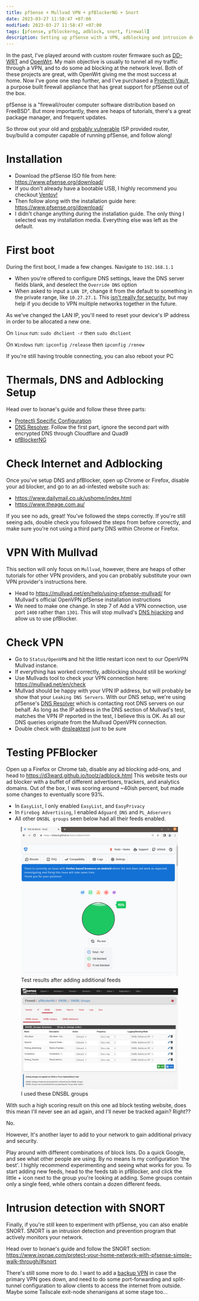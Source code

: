```yaml
---
title: pfSense + Mullvad VPN + pfBlockerNG + Snort
date: 2023-03-27 11:58:47 +07:00
modified: 2023-03-27 11:58:47 +07:00
tags: [pfsense, pfblockerng, adblock, snort, firewall]
description: Setting up pfSense with a VPN, adblocking and intrusion detection
---
```


In the past, I've played around with custom router firmware such as [DD-WRT](https://dd-wrt.com/openwrt) and [OpenWrt](https://openwrt.org/). My main objective is usually to tunnel all my traffic through a VPN, and to do some ad blocking at the network level. Both of these projects are great, with OpenWrt giving me the most success at home. 
Now I've gone one step further, and I've purchased a [Protectli Vault](https://protectli.com/vault-4-port/), a purpose built firewall appliance that has great support for pfSense out of the box.

pfSense is a "firewall/router computer software distribution based on FreeBSD".
But more importantly, there are heaps of tutorials, there's a great package manager, and frequent updates.

So throw out your old and [probably vulnerable](https://www.securityweek.com/botenago-malware-targets-routers-iot-devices-over-30-exploits/) ISP provided router, buy/build a computer capable of running pfSense, and follow along!

# Installation
* Download the pfSense ISO file from here: <https://www.pfsense.org/download/>
* If you don't already have a bootable USB, I highly recommend you checkout [Ventoy!](https://www.ventoy.net/en/index.html) 
* Then follow along with the installation guide here: <https://www.pfsense.org/download/>
* I didn't change anything during the installation guide. The only thing I selected was my installation media. Everything else was left as the default.


# First boot
During the first boot, I made a few changes. Navigate to `192.168.1.1`
* When you're offered to configure DNS settings, leave the DNS server fields blank, and deselect the `Override DNS` option
* When asked to input a `LAN IP`, change it from the default to something in the private range, like `10.27.27.1`. This [isn't really for security](https://superuser.com/questions/1326971/for-security-reasons-should-the-default-ip-address-of-a-router-be-changed), but may help if you decide to VPN multiple networks together in the future.

As we've changed the LAN IP, you'll need to reset your device's IP address in order to be allocated a new one. 

On `linux` run: `sudo dhclient -r` then `sudo dhclient`

On `Windows` run: `ipconfig /release` then `ipconfig /renew`

If you're still having trouble connecting, you can also reboot your PC

# Thermals, DNS and Adblocking Setup
Head over to Ixonae's guide and follow these three parts:
* [Protectli Specific Configuration](https://www.ixonae.com/protect-your-home-network-with-pfsense-simple-walk-through/#protectli-specific-configuration)
* [DNS Resolver](https://www.ixonae.com/protect-your-home-network-with-pfsense-simple-walk-through/#dns-resolver). Follow the first part, ignore the second part with encrypted DNS through Cloudflare and Quad9
* [pfBlockerNG](https://www.ixonae.com/protect-your-home-network-with-pfsense-simple-walk-through/#pfblockerng)

# Check Internet and Adblocking
Once you've setup DNS and pfBlocker, open up Chrome or Firefox, disable your ad blocker, and go to an ad-infested website such as:
* https://www.dailymail.co.uk/ushome/index.html 
* https://www.theage.com.au/ 

If you see no ads, great! You've followed the steps correctly. If you're still seeing ads, double check you followed the steps from before correctly, and make sure you're not using a third party DNS within Chrome or Firefox.

# VPN With Mullvad
This section will only focus on `Mullvad`, however, there are heaps of other tutorials for other VPN providers, and you can probably substitute your own VPN provider's instructions here.
* Head to https://mullvad.net/en/help/using-pfsense-mullvad/ for Mullvad's official OpenVPN pfSense installation instructions
* We need to make one change. In step 7 of  Add a VPN connection, use port `1400` rather than `1301`. This will stop mullvad's [DNS hijacking](https://mullvad.net/en/help/faq/#39) and allow us to use pfBlocker.


# Check VPN
* Go to `Status/OpenVPN` and hit the little restart icon next to our OpenVPN Mullvad instance.
* If everything has worked correctly, adblocking should still be working!
* Use Mullvads tool to check your VPN connection here: https://mullvad.net/en/check 
* Mullvad should be happy with your VPN IP address, but will probably be show that your `Leaking DNS Servers`. With our DNS setup, we're using pfSense's [DNS Resolver](https://docs.netgate.com/pfsense/en/latest/services/dns/resolver-modes.html) which is contacting root DNS servers on our behalf. As long as the IP address in the DNS section of Mullvad's test, matches the VPN IP reported in the test, I believe this is OK. As all our DNS queries originate from the Mullvad OpenVPN connection.
* Double check with [dnsleaktest](https://www.dnsleaktest.com/results.html) just to be sure

# Testing PFBlocker
Open up a Firefox or Chrome tab, disable any ad blocking add-ons, and head to <https://d3ward.github.io/toolz/adblock.html>
This website tests our ad blocker with a buffet of different advertisers, trackers, and analytics domains. Out of the box, I was scoring around ~40ish percent, but made some changes to eventually score 93%.
- In `EasyList`, I only enabled `EasyList`, and `EasyPrivacy`
- In `Firebog Advertising`, I enabled `Adguard_DNS` and `PL_Adservers`
- All other `DNSBL groups` seen below had all their feeds enabled.



<figure>
<img src="adblock_test.png" alt="adblock_test">
<figcaption>Test results after adding additional feeds</figcaption>
</figure>

<figure>
<img src="dnsbl_feeds.png" alt="dnsbl_feeds">
<figcaption>I used these DNSBL groups</figcaption>
</figure>

With such a high scoring result on this one ad block testing website, does this mean I'll never see an ad again, and I'll never be tracked again? Right??

No.

However, It's another layer to add to your network to gain additional privacy and security.

Play around with different combinations of block lists. Do a quick Google, and see what other people are using. By no means Is my configuration 'the best'. I highly recommend experimenting and seeing what works for you.
To start adding new feeds, head to the feeds tab in pfBlocker, and click the little + icon next to the group you're looking at adding. Some groups contain only a single feed, while others contain a dozen different feeds.

# Intrusion detection with SNORT
Finally, if you're still keen to experiment with pfSense, you can also enable SNORT. SNORT is an intrusion detection and prevention program that actively monitors your network.

Head over to Ixonae's guide and follow the SNORT section: <https://www.ixonae.com/protect-your-home-network-with-pfsense-simple-walk-through/#snort>


There's still some more to do. I want to add a [backup VPN](https://www.ixonae.com/home-network-and-pfsense-improvements/) in case the primary VPN goes down, and need to do some port-forwarding and split-tunnel configuration to allow clients to access the internet from outside. Maybe some Tailscale exit-node shenanigans at some stage too...